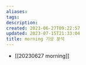 ```yaml
---
aliases: 
tags: 
description:
created: 2023-06-27T09:22:57
updated: 2023-07-15T21:33:04
title: morning 기상 분석
---
```

- [[20230627 morning]]
